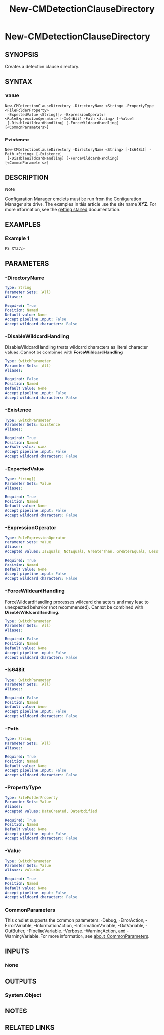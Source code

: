﻿---
description: Creates a detection clause directory.
external help file: AdminUI.PS.Dcm.dll-Help.xml
Module Name: ConfigurationManager
ms.date: 05/05/2019
schema: 2.0.0
title: New-CMDetectionClauseDirectory
---

# New-CMDetectionClauseDirectory

## SYNOPSIS
Creates a detection clause directory.

## SYNTAX

### Value
```
New-CMDetectionClauseDirectory -DirectoryName <String> -PropertyType <FileFolderProperty>
 -ExpectedValue <String[]> -ExpressionOperator <RuleExpressionOperator> [-Is64Bit] -Path <String> [-Value]
 [-DisableWildcardHandling] [-ForceWildcardHandling] [<CommonParameters>]
```

### Existence
```
New-CMDetectionClauseDirectory -DirectoryName <String> [-Is64Bit] -Path <String> [-Existence]
 [-DisableWildcardHandling] [-ForceWildcardHandling] [<CommonParameters>]
```

## DESCRIPTION

> [!NOTE]
> Configuration Manager cmdlets must be run from the Configuration Manager site drive.
> The examples in this article use the site name **XYZ**. For more information, see the
> [getting started](/powershell/sccm/overview) documentation.

## EXAMPLES

### Example 1
```
PS XYZ:\>
```

## PARAMETERS

### -DirectoryName
```yaml
Type: String
Parameter Sets: (All)
Aliases:

Required: True
Position: Named
Default value: None
Accept pipeline input: False
Accept wildcard characters: False
```

### -DisableWildcardHandling
DisableWildcardHandling treats wildcard characters as literal character values. Cannot be combined with **ForceWildcardHandling**.

```yaml
Type: SwitchParameter
Parameter Sets: (All)
Aliases:

Required: False
Position: Named
Default value: None
Accept pipeline input: False
Accept wildcard characters: False
```

### -Existence
```yaml
Type: SwitchParameter
Parameter Sets: Existence
Aliases:

Required: True
Position: Named
Default value: None
Accept pipeline input: False
Accept wildcard characters: False
```

### -ExpectedValue
```yaml
Type: String[]
Parameter Sets: Value
Aliases:

Required: True
Position: Named
Default value: None
Accept pipeline input: False
Accept wildcard characters: False
```

### -ExpressionOperator
```yaml
Type: RuleExpressionOperator
Parameter Sets: Value
Aliases:
Accepted values: IsEquals, NotEquals, GreaterThan, GreaterEquals, LessThan, LessEquals, Between, OneOf, NoneOf

Required: True
Position: Named
Default value: None
Accept pipeline input: False
Accept wildcard characters: False
```

### -ForceWildcardHandling
ForceWildcardHandling processes wildcard characters and may lead to unexpected behavior (not recommended). Cannot be combined with **DisableWildcardHandling**.

```yaml
Type: SwitchParameter
Parameter Sets: (All)
Aliases:

Required: False
Position: Named
Default value: None
Accept pipeline input: False
Accept wildcard characters: False
```

### -Is64Bit
```yaml
Type: SwitchParameter
Parameter Sets: (All)
Aliases:

Required: False
Position: Named
Default value: None
Accept pipeline input: False
Accept wildcard characters: False
```

### -Path
```yaml
Type: String
Parameter Sets: (All)
Aliases:

Required: True
Position: Named
Default value: None
Accept pipeline input: False
Accept wildcard characters: False
```

### -PropertyType
```yaml
Type: FileFolderProperty
Parameter Sets: Value
Aliases:
Accepted values: DateCreated, DateModified

Required: True
Position: Named
Default value: None
Accept pipeline input: False
Accept wildcard characters: False
```

### -Value
```yaml
Type: SwitchParameter
Parameter Sets: Value
Aliases: ValueRule

Required: True
Position: Named
Default value: None
Accept pipeline input: False
Accept wildcard characters: False
```

### CommonParameters
This cmdlet supports the common parameters: -Debug, -ErrorAction, -ErrorVariable, -InformationAction, -InformationVariable, -OutVariable, -OutBuffer, -PipelineVariable, -Verbose, -WarningAction, and -WarningVariable. For more information, see [about_CommonParameters](https://docs.microsoft.com/powershell/module/microsoft.powershell.core/about/about_commonparameters?view=powershell-7).

## INPUTS

### None

## OUTPUTS

### System.Object
## NOTES

## RELATED LINKS
